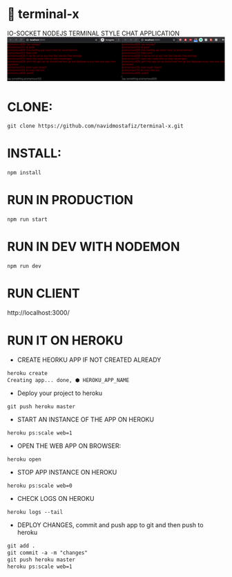 # :strawberry: terminal-x
IO-SOCKET NODEJS TERMINAL STYLE CHAT APPLICATION
![terminal-x screenshot](https://github.com/navidmostafiz/terminal-x/blob/master/screenshot2.png)

# CLONE: 
```
git clone https://github.com/navidmostafiz/terminal-x.git
```

# INSTALL: 
```
npm install
```

# RUN IN PRODUCTION
```
npm run start
```

# RUN IN DEV WITH NODEMON
```
npm run dev
```

# RUN CLIENT
http://localhost:3000/

# RUN IT ON HEROKU
* CREATE HEORKU APP IF NOT CREATED ALREADY
```
heroku create
Creating app... done, ⬢ HEROKU_APP_NAME
```
* Deploy your project to heroku
```
git push heroku master
```
* START AN INSTANCE OF THE APP ON HEROKU
```
heroku ps:scale web=1
```
* OPEN THE WEB APP ON BROWSER:
```
heroku open
```
* STOP APP INSTANCE ON HEROKU
```
heroku ps:scale web=0
```
* CHECK LOGS ON HEROKU
```
heroku logs --tail
```
* DEPLOY CHANGES, commit and push app to git and then push to heroku
```
git add .
git commit -a -m "changes"
git push heroku master
heroku ps:scale web=1
```
